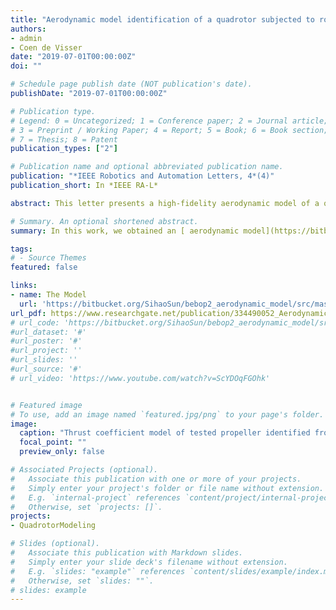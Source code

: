 ```yaml
---
title: "Aerodynamic model identification of a quadrotor subjected to rotor failures in the high-speed flight regime"
authors:
- admin
- Coen de Visser
date: "2019-07-01T00:00:00Z"
doi: ""

# Schedule page publish date (NOT publication's date).
publishDate: "2019-07-01T00:00:00Z"

# Publication type.
# Legend: 0 = Uncategorized; 1 = Conference paper; 2 = Journal article;
# 3 = Preprint / Working Paper; 4 = Report; 5 = Book; 6 = Book section;
# 7 = Thesis; 8 = Patent
publication_types: ["2"]

# Publication name and optional abbreviated publication name.
publication: "*IEEE Robotics and Automation Letters, 4*(4)"
publication_short: In *IEEE RA-L*

abstract: This letter presents a high-fidelity aerodynamic model of a quadrotor in the high-speed flight, with the normal configuration, or subjected to rotor failures. A novel experimental setup, data processing, and model identification procedure are developed. The main idea is that by first establishing the thrust and torque model from static wind tunnel tests as the benchmark of the aerodynamic model, and then identifying the in-plane forces, pitch and roll moments of each rotor from the free flight data obtained in a large-scale open-jet wind tunnel. The validation results show a decent model performance in predicting forces/moments, lateral forces effects, and the quadrotor trimming curve, by comparing with the benchmark model.

# Summary. An optional shortened abstract.
summary: In this work, we obtained an [ aerodynamic model](https://bitbucket.org/SihaoSun/bebop2_aerodynamic_model/src/master/) for quadrotor high-speed flights, in both nominal and rotor faliure conditions.

tags:
# - Source Themes
featured: false

links:
- name: The Model
  url: 'https://bitbucket.org/SihaoSun/bebop2_aerodynamic_model/src/master/'
url_pdf: https://www.researchgate.net/publication/334490052_Aerodynamic_Model_Identification_of_a_Quadrotor_Subjected_to_Rotor_Failures_in_the_High-Speed_Flight_Regime
# url_code: 'https://bitbucket.org/SihaoSun/bebop2_aerodynamic_model/src/master/'
#url_dataset: '#'
#url_poster: '#'
#url_project: ''
#url_slides: ''
#url_source: '#'
# url_video: 'https://www.youtube.com/watch?v=ScYDOqFGOhk'


# Featured image
# To use, add an image named `featured.jpg/png` to your page's folder. 
image:
  caption: "Thrust coefficient model of tested propeller identified from windtunnel data."
  focal_point: ""
  preview_only: false

# Associated Projects (optional).
#   Associate this publication with one or more of your projects.
#   Simply enter your project's folder or file name without extension.
#   E.g. `internal-project` references `content/project/internal-project/index.md`.
#   Otherwise, set `projects: []`.
projects:
- QuadrotorModeling

# Slides (optional).
#   Associate this publication with Markdown slides.
#   Simply enter your slide deck's filename without extension.
#   E.g. `slides: "example"` references `content/slides/example/index.md`.
#   Otherwise, set `slides: ""`.
# slides: example
---
```


<!-- {{% alert note %}}
Click the *Cite* button above to demo the feature to enable visitors to import publication metadata into their reference management software.
{{% /alert %}}

{{% alert note %}}
Click the *Slides* button above to demo Academic's Markdown slides feature.
{{% /alert %}}

Supplementary notes can be added here, including [code and math](https://sourcethemes.com/academic/docs/writing-markdown-latex/). -->

